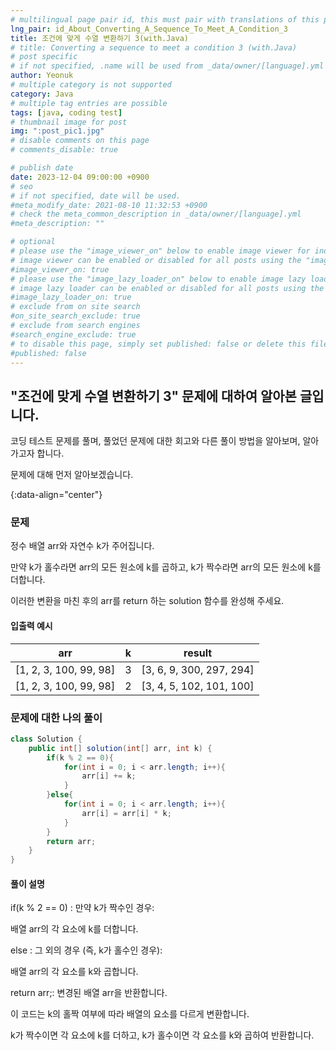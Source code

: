 ```yaml
---
# multilingual page pair id, this must pair with translations of this page. (This name must be unique)
lng_pair: id_About_Converting_A_Sequence_To_Meet_A_Condition_3
title: 조건에 맞게 수열 변환하기 3(with.Java)
# title: Converting a sequence to meet a condition 3 (with.Java)
# post specific
# if not specified, .name will be used from _data/owner/[language].yml
author: Yeonuk
# multiple category is not supported
category: Java
# multiple tag entries are possible
tags: [java, coding test]
# thumbnail image for post
img: ":post_pic1.jpg"
# disable comments on this page
# comments_disable: true

# publish date
date: 2023-12-04 09:00:00 +0900
# seo
# if not specified, date will be used.
#meta_modify_date: 2021-08-10 11:32:53 +0900
# check the meta_common_description in _data/owner/[language].yml
#meta_description: ""

# optional
# please use the "image_viewer_on" below to enable image viewer for individual pages or posts (_posts/ or [language]/_posts folders).
# image viewer can be enabled or disabled for all posts using the "image_viewer_posts: true" setting in _data/conf/main.yml.
#image_viewer_on: true
# please use the "image_lazy_loader_on" below to enable image lazy loader for individual pages or posts (_posts/ or [language]/_posts folders).
# image lazy loader can be enabled or disabled for all posts using the "image_lazy_loader_posts: true" setting in _data/conf/main.yml.
#image_lazy_loader_on: true
# exclude from on site search
#on_site_search_exclude: true
# exclude from search engines
#search_engine_exclude: true
# to disable this page, simply set published: false or delete this file
#published: false
---
```


<!-- outline-start -->

## "조건에 맞게 수열 변환하기 3" 문제에 대하여 알아본 글입니다.

코딩 테스트 문제를 풀며, 풀었던 문제에 대한 회고와 다른 풀이 방법을 알아보며, 알아가고자 합니다.

문제에 대해 먼저 알아보겠습니다.

{:data-align="center"}

<!-- outline-end -->

### 문제

정수 배열 arr와 자연수 k가 주어집니다.

만약 k가 홀수라면 arr의 모든 원소에 k를 곱하고, k가 짝수라면 arr의 모든 원소에 k를 더합니다.

이러한 변환을 마친 후의 arr를 return 하는 solution 함수를 완성해 주세요.

#### 입출력 예시

| arr                    | k   | result                   |
| ---------------------- | --- | ------------------------ |
| [1, 2, 3, 100, 99, 98] | 3   | [3, 6, 9, 300, 297, 294] |
| [1, 2, 3, 100, 99, 98] | 2   | [3, 4, 5, 102, 101, 100] |

### 문제에 대한 나의 풀이

```java
class Solution {
    public int[] solution(int[] arr, int k) {
        if(k % 2 == 0){
            for(int i = 0; i < arr.length; i++){
                arr[i] += k;
            }
        }else{
            for(int i = 0; i < arr.length; i++){
                arr[i] = arr[i] * k;
            }
        }
        return arr;
    }
}
```

#### 풀이 설명

if(k % 2 == 0) : 만약 k가 짝수인 경우:

배열 arr의 각 요소에 k를 더합니다.

else : 그 외의 경우 (즉, k가 홀수인 경우):

배열 arr의 각 요소를 k와 곱합니다.

return arr;: 변경된 배열 arr을 반환합니다.

이 코드는 k의 홀짝 여부에 따라 배열의 요소를 다르게 변환합니다.

k가 짝수이면 각 요소에 k를 더하고, k가 홀수이면 각 요소를 k와 곱하여 반환합니다.
